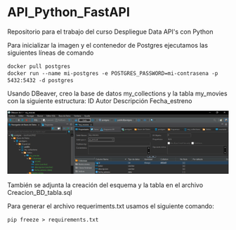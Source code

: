 # API_Python_FastAPI
Repositorio para el trabajo del curso Despliegue Data API's con Python

Para inicializar la imagen y el contenedor de Postgres ejecutamos las siguientes líneas de comando

    docker pull postgres
    docker run --name mi-postgres -e POSTGRES_PASSWORD=mi-contrasena -p 5432:5432 -d postgres

Usando DBeaver, creo la base de datos my_collections y la tabla my_movies con la siguiente estructura:
    ID
    Autor
    Descripción
    Fecha_estreno

![alt text](<Img/DBeaver BD.PNG>)

También se adjunta la creación del esquema y la tabla en el archivo Creacion_BD_tabla.sql

Para generar el archivo requeriments.txt usamos el siguiente comando:
    
    pip freeze > requirements.txt



